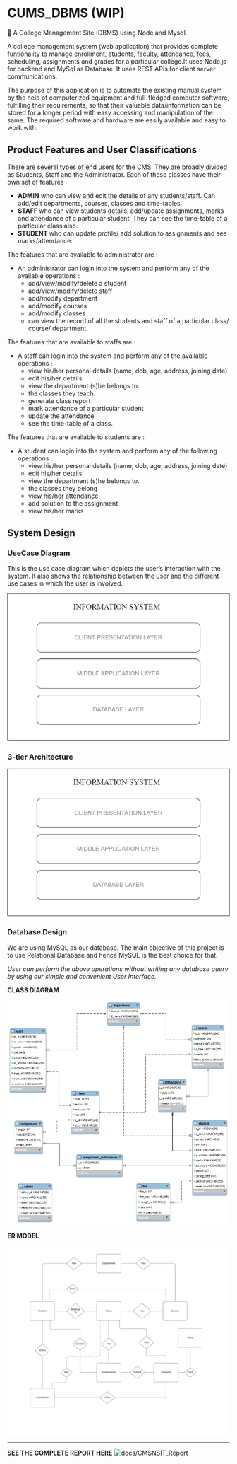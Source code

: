 # CUMS_DBMS (WIP)
🏰 A College Management Site (DBMS) using Node and Mysql.

A college management system (web application) that provides complete funtionality to manage enrollment, students, faculty, attendance, fees, scheduling,
assignments and grades for a particular college.It uses Node.js for backend and MySql as Database. It uses REST APIs for client server communications.

The purpose of this application is to automate the existing manual system by the help of computerized equipment and full-fledged computer software, fulfilling their requirements, so that their valuable data/information can be stored for a longer period with easy accessing and manipulation of the same. The required software and hardware are easily available and easy to work with.


## Product Features and User Classifications

There are several types of end users for the CMS. They are broadly divided as Students, Staff and the Administrator. Each of these classes have their own set of features

- **ADMIN** who can view and edit the details of any students/staff. Can add/edit departments, courses, classes and time-tables.
- **STAFF** who can view students details, add/update assignments, marks and attendance of a particular student.   They can see the time-table of a particular class also.
- **STUDENT** who can update profile/ add solution to assignments and see marks/attendance.


The features that are available to administrator are :

* An administrator can login into the system and perform any of the available operations :
    * add/view/modify/delete a student
    * add/view/modify/delete staff
    * add/modify department
    * add/modify courses
    * add/modify classes
    * can view the record of all the students and staff of a particular class/ course/ department.


The features that are available to staffs are :

* A staff can login into the system and perform any of the available operations :
    * view his/her personal details (name, dob, age, address, joining date)
    * edit his/her details 
    * view the department (s)he belongs to.
    * the classes they teach.
    * generate class report 
    * mark attendance of a particular student
    * update the attendance
    * see the time-table of a class.


The features that are available to students are :

* A student can login into the system and perform any of the following operations :
    * view his/her personal details (name, dob, age, address, joining date)
    * edit his/her details 
    * view the department (s)he belongs to.
    * the classes they belong
    * view his/her attendance
    * add solution to the assignment
    * view his/her marks


## System Design


### UseCase Diagram 

This is the use case diagram which depicts the user’s interaction with the system. It also shows the relationship between the user and the different use cases in which the user is involved.

![docs/usecase.png](docs/usecase.png)


### 3-tier Architecture

![docs/architecture.png](docs/architecture.png)


### Database Design 

We are using MySQL as our database. The main objective of this project is to use Relational Database and hence MySQL is the best choice for that. 

*User can perform the above operations without writing any database query by using our simple and convenient User Interface.*


**CLASS DIAGRAM**

![docs/db_design.png](docs/db_design.png)


**ER MODEL**

![docs/er_model.png](docs/er_model.png)



-------------------------------------------------------------------------------

**SEE THE COMPLETE REPORT HERE** ![docs/CMSNSIT_Report](docs/CMSNSIT_Report)